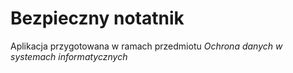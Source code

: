 # Bezpieczny notatnik
Aplikacja przygotowana w ramach przedmiotu *Ochrona danych w systemach informatycznych*

